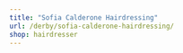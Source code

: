 ```yaml
---
title: "Sofia Calderone Hairdressing"
url: /derby/sofia-calderone-hairdressing/
shop: hairdresser
---
```

